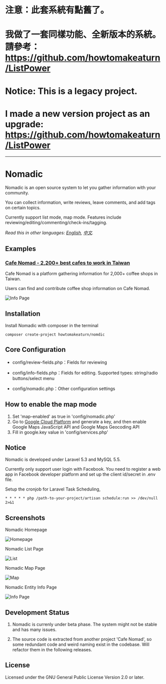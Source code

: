 # 注意：此套系統有點舊了。
# 我做了一套同樣功能、全新版本的系統。請參考：https://github.com/howtomakeaturn/ListPower

# Notice: This is a legacy project.
# I made a new version project as an upgrade: https://github.com/howtomakeaturn/ListPower

---

# Nomadic

Nomadic is an open source system to let you gather information with your community.

You can collect information,  write reviews, leave comments, and add tags on certain topics.

Currently support list mode, map mode. Features include reviewing/editing/commenting/check-ins/tagging.

*Read this in other languages: [English](readme.md), [中文](readme.zh-tw.md).*

## Examples

### [Cafe Nomad - 2,200+ best cafes to work in Taiwan](https://cafenomad.tw/en)

Cafe Nomad is a platform gathering information for 2,000+ coffee shops in Taiwan.

Users can find and contribute coffee shop information on Cafe Nomad.

![Info Page](/images/screenshot-cafenomad.png?raw=true "Cafe Nomad")

## Installation

Install Nomadic with composer in the terminal

```
composer create-project howtomakeaturn/nomdic
```

## Core Configuration

* config/review-fields.php：Fields for reviewing

* config/info-fields.php：Fields for editing. Supported types: string/radio buttons/select menu

* config/nomadic.php：Other configuration settings

## How to enable the map mode

1. Set 'map-enabled' as true in 'config/nomadic.php'
2. Go to [Google Cloud Platform](https://console.cloud.google.com) and generate a key, and then enable Google Maps JavaScript API and Google Maps Geocoding API
3. Fill in google.key value in 'config/services.php'

## Notice

Nomadic is developed under Laravel 5.3 and MySQL 5.5.

Currently only support user login with Facebook. You need to register a web app in Facebook developer platform and set up the client id/secret in .env file.

Setup the cronjob for Laravel Task Scheduling,

```
* * * * * php /path-to-your-project/artisan schedule:run >> /dev/null 2>&1
```

## Screenshots

Nomadic Homepage

![Homepage](/images/screenshot-homepage.png?raw=true "Homepage")

Nomadic List Page

![List](/images/screenshot-list.png?raw=true "List")

Nomadic Map Page

![Map](/images/screenshot-map.png?raw=true "Map")

Nomadic Entity Info Page

![Info Page](/images/screenshot-entity-page.png?raw=true "Entity")

## Development Status

1. Nomadic is currenly under beta phase. The system might not be stable and has many issues.

2. The source code is extracted from another project 'Cafe Nomad', so some redundant code and weird naming exist in the codebase. Will refactor them in the following releases.

## License

Licensed under the GNU General Public License Version 2.0 or later.
